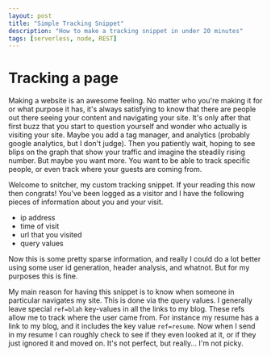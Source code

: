 ```yaml
---
layout: post
title: "Simple Tracking Snippet"
description: "How to make a tracking snippet in under 20 minutes"
tags: [serverless, node, REST]
---
```


# Tracking a page
Making a website is an awesome feeling. No matter who you're making it for or what purpose it has, it's always satisfying to know that there are people out there seeing your content and navigating your site. It's only after that first buzz that you start to question yourself and wonder who actually is visiting your site. Maybe you add a tag manager, and analytics (probably google analytics, but I don't judge). Then you patiently wait, hoping to see blips on the graph that show your traffic and imagine the steadily rising number. But maybe you want more. You want to be able to track specific people, or even track where your guests are coming from.

Welcome to snitcher, my custom tracking snippet. If your reading this now then congrats! You've been logged as a visitor and I have the following pieces of information about you and your visit.

- ip address
- time of visit
- url that you visited
- query values

Now this is some pretty sparse information, and really I could do a lot better using some user id generation, header analysis, and whatnot. But for my purposes this is fine.


My main reason for having this snippet is to know when someone in particular navigates my site. This is done via the query values. I generally leave special `ref=blah` key-values in all the links to my blog. These refs allow me to track where the user came from. For instance my resume has a link to my blog, and it includes the key value `ref=resume`. Now when I send in my resume I can roughly check to see if they even looked at it, or if they just ignored it and moved on. It's not perfect, but really... I'm not picky.
